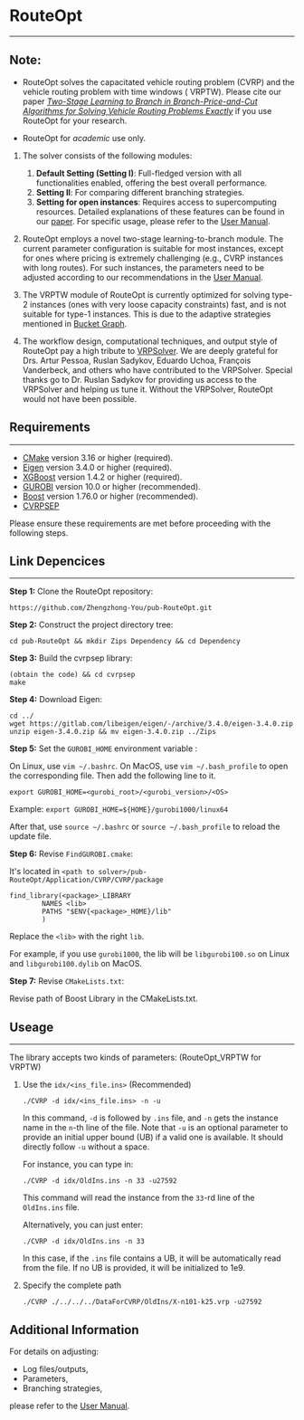 # RouteOpt

---

## Note:

- RouteOpt solves the capacitated vehicle routing problem (CVRP) and the vehicle routing problem with time windows (
  VRPTW). Please cite our paper [_Two-Stage Learning to Branch in Branch-Price-and-Cut
  Algorithms for Solving Vehicle Routing Problems
  Exactly_](https://www.researchgate.net/publication/374553305_Two-Stage_Learning_to_Branch_in_Branch-Price-and-Cut_Algorithms_for_Solving_Vehicle_Routing_Problems_Exactly)
  if you use RouteOpt for your research.

- RouteOpt for *academic* use only.

1. The solver consists of the following modules:
    1. **Default Setting (Setting I)**: Full-fledged version with all functionalities enabled, offering the best overall
       performance.
    2. **Setting II**: For comparing different branching strategies.
    3. **Setting for open instances**: Requires access to supercomputing resources. Detailed explanations of these
       features can be found in
       our [paper](https://www.researchgate.net/publication/374553305_Two-Stage_Learning_to_Branch_in_Branch-Price-and-Cut_Algorithms_for_Solving_Vehicle_Routing_Problems_Exactly).
       For specific usage, please refer to the [User Manual](https://github.com/Zhengzhong-You/RouteOpt-usermanual).

2. RouteOpt employs a novel two-stage learning-to-branch module. The current parameter configuration is suitable for
   most instances, except for ones where pricing is extremely challenging (e.g., CVRP instances with long routes). For
   such instances, the parameters need to be adjusted according to our recommendations in
   the [User Manual](https://github.com/Zhengzhong-You/RouteOpt-usermanual).

3. The VRPTW module of RouteOpt is currently optimized for solving type-2 instances (ones with very loose capacity
   constraints) fast, and is not suitable for type-1 instances. This is due to the adaptive strategies mentioned
   in [Bucket Graph](https://pubsonline.informs.org/doi/abs/10.1287/trsc.2020.0985).

4. The workflow design, computational techniques, and output style of RouteOpt pay a high tribute
   to [VRPSolver](https://vrpsolver.math.u-bordeaux.fr/). We are deeply grateful for Drs. Artur Pessoa, Ruslan Sadykov,
   Eduardo Uchoa, François Vanderbeck, and others who have contributed to the VRPSolver. Special thanks go to Dr. Ruslan
   Sadykov for providing us access to the VRPSolver and helping us tune it. Without the VRPSolver, RouteOpt would not
   have been possible.

## Requirements

---

- [CMake](https://cmake.org/download/) version 3.16 or higher (required).
- [Eigen](https://eigen.tuxfamily.org/index.php?title=Main_Page) version 3.4.0 or higher (required).
- [XGBoost](https://xgboost.readthedocs.io/en/latest/build.html) version 1.4.2 or higher (required).
- [GUROBI](https://www.gurobi.com/downloads/gurobi-software/) version 10.0 or higher (recommended).
- [Boost](https://www.boost.org/users/download/) version 1.76.0 or higher (recommended).
- [CVRPSEP](https://econ.au.dk/research/researcher-websites/jens-lysgaard/cvrpsep/)

Please ensure these requirements are met before proceeding with the following steps.

## Link Depencices

---

**Step 1:** Clone the RouteOpt repository:

```
https://github.com/Zhengzhong-You/pub-RouteOpt.git
```

**Step 2:** Construct the project directory tree:

```
cd pub-RouteOpt && mkdir Zips Dependency && cd Dependency
```

**Step 3:** Build the cvrpsep library:

```
(obtain the code) && cd cvrpsep
make
```

**Step 4:** Download Eigen:

```
cd ../
wget https://gitlab.com/libeigen/eigen/-/archive/3.4.0/eigen-3.4.0.zip
unzip eigen-3.4.0.zip && mv eigen-3.4.0.zip ../Zips
```

**Step 5:** Set the `GUROBI_HOME` environment variable :

On Linux, use `vim ~/.bashrc`. On MacOS, use `vim ~/.bash_profile` to open the corresponding file. Then add the
following line to it.

```
export GUROBI_HOME=<gurobi_root>/<gurobi_version>/<OS>
```

Example: `export GUROBI_HOME=${HOME}/gurobi1000/linux64`

After that, use `source ~/.bashrc`
or `source ~/.bash_profile` to reload the update file.

**Step 6:** Revise `FindGUROBI.cmake`:

It's located in `<path to solver>/pub-RouteOpt/Application/CVRP/CVRP/package`

```
find_library(<package>_LIBRARY
        NAMES <lib>
        PATHS "$ENV{<package>_HOME}/lib"
        )
```

Replace the `<lib>` with the right `lib`.

For example, if you use `gurobi1000`, the lib will be `libgurobi100.so` on Linux and `libgurobi100.dylib` on MacOS.

**Step 7:** Revise `CMakeLists.txt`:

Revise path of Boost Library in the CMakeLists.txt.

## Useage

---

The library accepts two kinds of parameters: (RouteOpt_VRPTW for VRPTW)

1. Use the `idx/<ins_file.ins>` (Recommended)

   ```
   ./CVRP -d idx/<ins_file.ins> -n -u
   ```

   In this command, `-d` is followed by `.ins` file, and `-n` gets the instance name in the `n`-th line of
   the file. Note that `-u` is an optional parameter to provide an initial upper bound (UB) if a valid one is available.
   It should directly follow `-u`  without a space.

   For instance, you can type in:

   ```
   ./CVRP -d idx/OldIns.ins -n 33 -u27592
   ```

   This command will read the instance from the `33`-rd line of the `OldIns.ins` file.

   Alternatively, you can just enter:

   ```
   ./CVRP -d idx/OldIns.ins -n 33 
   ```

   In this case, if the `.ins` file contains a UB, it will be automatically read from the file. If no UB is provided, it
   will be initialized to 1e9.

2. Specify the complete path

   ```
   ./CVRP ./../../../DataForCVRP/OldIns/X-n101-k25.vrp -u27592
   ```

## Additional Information

For details on adjusting:

- Log files/outputs,
- Parameters,
- Branching strategies,

please refer to the [User Manual](https://github.com/Zhengzhong-You/RouteOpt-usermanual).
